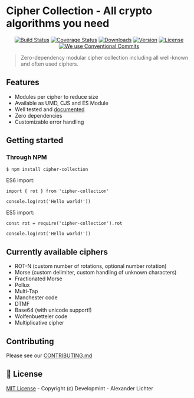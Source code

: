 # Cipher Collection - All crypto algorithms you need

<p align="center">
  <a href="https://travis-ci.org/Developmint/cipher-collection"><img src="https://img.shields.io/travis/Developmint/cipher-collection/master.svg" alt="Build Status"></a>
  <a href="https://codecov.io/gh/Developmint/cipher-collection"><img src="https://img.shields.io/codecov/c/github/Developmint/cipher-collection/master.svg" alt="Coverage Status"></a>
  <a href="https://www.npmjs.com/package/cipher-collection"><img src="https://img.shields.io/npm/dm/cipher-collection.svg" alt="Downloads"></a>
  <a href="https://www.npmjs.com/package/cipher-collection"><img src="https://img.shields.io/npm/v/cipher-collection.svg" alt="Version"></a>
  <a href="https://www.npmjs.com/package/cipher-collection"><img src="https://img.shields.io/npm/l/cipher-collection.svg" alt="License"></a>
  <a href="https://conventionalcommits.org"><img src="https://img.shields.io/badge/Conventional%20Commits-1.0.0-yellow.svg" alt="We use Conventional Commits"></a>
</p>

> Zero-dependency modular cipher collection including all well-known and often used ciphers.

## Features

- Modules per cipher to reduce size
- Available as UMD, CJS and ES Module
- Well tested and [documented](./docs/index.md)
- Zero dependencies
- Customizable error handling

## Getting started


### Through NPM
```
$ npm install cipher-collection
```

ES6 import:

```
import { rot } from 'cipher-collection'

console.log(rot('Hello world!'))
```
ES5 import:

```
const rot = require('cipher-collection').rot

console.log(rot('Hello world!'))
```


## Currently available ciphers

- ROT-N (custom number of rotations, optional number rotation)
- Morse (custom delimiter, custom handling of unknown characters)
- Fractionated Morse
- Pollux
- Multi-Tap
- Manchester code
- DTMF
- Base64 (with unicode support!)
- Wolfenbuetteler code
- Multiplicative cipher

## Contributing

Please see our [CONTRIBUTING.md](./CONTRIBUTING.md)


## 📑 License

[MIT License](./LICENSE.md) - Copyright (c) Developmint - Alexander Lichter
